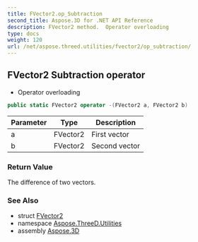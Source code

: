 ```yaml
---
title: FVector2.op_Subtraction
second_title: Aspose.3D for .NET API Reference
description: FVector2 method.  Operator overloading
type: docs
weight: 120
url: /net/aspose.threed.utilities/fvector2/op_subtraction/
---
```

## FVector2 Subtraction operator

- Operator overloading

```csharp
public static FVector2 operator -(FVector2 a, FVector2 b)
```

| Parameter | Type | Description |
| --- | --- | --- |
| a | FVector2 | First vector |
| b | FVector2 | Second vector |

### Return Value

The difference of two vectors.

### See Also

* struct [FVector2](../)
* namespace [Aspose.ThreeD.Utilities](../../../aspose.threed.utilities/)
* assembly [Aspose.3D](../../../)


